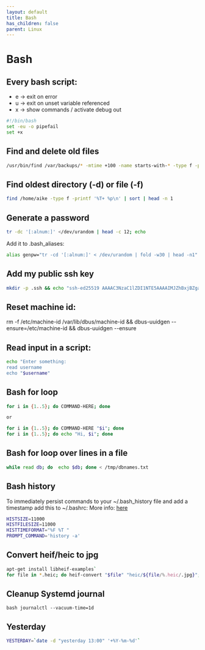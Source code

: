 ```yaml
---
layout: default
title: Bash
has_children: false
parent: Linux
---
```


# Bash

## Every bash script:

* e -> exit on error
* u -> exit on unset variable referenced
* x -> show commands / activate debug out

```bash
#!/bin/bash
set -eu -o pipefail
set +x
```

## Find and delete old files

```bash
/usr/bin/find /var/backups/* -mtime +100 -name starts-with-* -type f -prune -exec rm -rf {} \;
```

## Find oldest directory (-d) or file (-f)
```bash
find /home/aike -type f -printf '%T+ %p\n' | sort | head -n 1
```

## Generate a password

```bash
tr -dc '[:alnum:]' </dev/urandom | head -c 12; echo
```

Add it to .bash_aliases:

```bash
alias genpw="tr -cd '[:alnum:]' < /dev/urandom | fold -w30 | head -n1"
```


## Add my public ssh key
```bash
mkdir -p .ssh && echo "ssh-ed25519 AAAAC3NzaC1lZDI1NTE5AAAAIMJZhBxjBZgaU5JQWaS2smXC9IFS46jR5jVdDYHyq8DS" >> .ssh/authorized_keys && chmod 600 .ssh/authorized_keys
```

## Reset machine id:
rm -f /etc/machine-id /var/lib/dbus/machine-id && dbus-uuidgen --ensure=/etc/machine-id && dbus-uuidgen --ensure


## Read input in a script:

```bash
echo "Enter something:
read username
echo "$username"
```

## Bash for loop
```bash
for i in {1..5}; do COMMAND-HERE; done

or

for i in {1..5}; do COMMAND-HERE "$i"; done
for i in {1..5}; do echo "Hi, $i"; done

```

## Bash for loop over lines in a file
```bash
while read db; do  echo $db; done < /tmp/dbnames.txt
```

## Bash history

To immediately persist commands to your ~/.bash_history file and add a timestamp add this to ~/.bashrc:
More info: [here](https://www.cherryservers.com/blog/a-complete-guide-to-linux-bash-history)

```bash
HISTSIZE=11000
HISTFILESIZE=11000
HISTTIMEFORMAT="%F %T "
PROMPT_COMMAND='history -a'
```


## Convert heif/heic to jpg

```bash
apt-get install libheif-examples`
for file in *.heic; do heif-convert "$file" "heic/${file/%.heic/.jpg}"; done
```

## Cleanup Systemd journal
```bash journalctl --vacuum-time=1d```

## Yesterday

```bash
YESTERDAY=`date -d "yesterday 13:00" '+%Y-%m-%d'`

```
